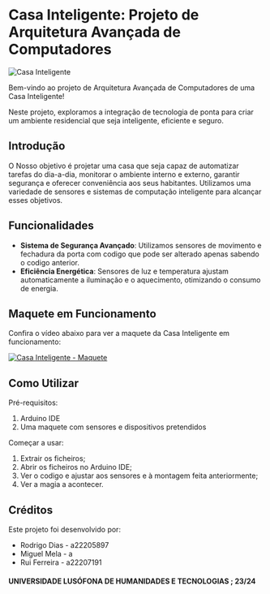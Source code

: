 # Casa Inteligente: Projeto de Arquitetura Avançada de Computadores

![Casa Inteligente](https://exemplo.com/imagem.jpg)

Bem-vindo ao projeto de Arquitetura Avançada de Computadores de uma Casa Inteligente! 

Neste projeto, exploramos a integração de tecnologia de ponta para criar um ambiente residencial que seja inteligente, eficiente e seguro.

## Introdução

O Nosso objetivo é projetar uma casa que seja capaz de automatizar tarefas do dia-a-dia, monitorar o ambiente interno e externo, garantir segurança e oferecer conveniência aos seus habitantes. 
Utilizamos uma variedade de sensores e sistemas de computação inteligente para alcançar esses objetivos.

## Funcionalidades

- **Sistema de Segurança Avançado**: Utilizamos sensores de movimento e fechadura da porta com codigo que pode ser alterado apenas sabendo o codigo anterior.
- **Eficiência Energética**: Sensores de luz e temperatura ajustam automaticamente a iluminação e o aquecimento, otimizando o consumo de energia.

## Maquete em Funcionamento

Confira o vídeo abaixo para ver a maquete da Casa Inteligente em funcionamento:

[![Casa Inteligente - Maquete](https://exemplo.com/video_thumbnail.jpg)](https://exemplo.com/video)

## Como Utilizar

Pré-requisitos:

1. Arduino IDE
2. Uma maquete com sensores e dispositivos pretendidos

Começar a usar:

1. Extrair os ficheiros;
2. Abrir os ficheiros no Arduino IDE;
3. Ver o codigo e ajustar aos sensores e à montagem feita anteriormente;
4. Ver a magia a acontecer.

## Créditos

Este projeto foi desenvolvido por:

- Rodrigo Dias - a22205897
- Miguel Mela - a
- Rui Ferreira - a22207191

#### UNIVERSIDADE LUSÓFONA DE HUMANIDADES E TECNOLOGIAS ; 23/24
